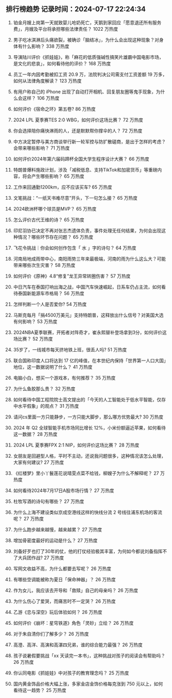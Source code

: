 
## 排行榜趋势 记录时间：2024-07-17 22:24:34
  
  1. 铂金月嫂上岗第一天就致婴儿呛奶死亡，天鹅到家回应「愿意退还所有服务费」，月嫂及平台将承担哪些法律责任？ 1022 万热度
    
  2. 男子吃冰淇淋后头痛欲裂，被确诊「脑结冰」，为什么会出现这种现象？对身体有什么影响？ 338 万热度
    
  3. 导演陆川评价《抓娃娃》，称「麻花的低质强碱性搞笑片雄霸中国电影市场，是文化的悲哀」，如何看待他的评价？ 168 万热度
    
  4. 员工一年内因考勤被扣工资 20.9 万，法院判决公司需支付工资差额 19 万多，如何从法律角度解读？ 123 万热度
    
  5. 有用户称自己的 iPhone 出现了自动打开相机、回复朋友圈等鬼手现象，为什么会这样？ 106 万热度
    
  6. 如何评价《宿命之环》第五卷? 86 万热度
    
  7. 2024 LPL 夏季赛TES 2:0 WBG，如何评价这场比赛？ 72 万热度
    
  8. 你会选择陪你痛快淋雨的人，还是默默帮你撑伞的人？ 72 万热度
    
  9. 中方决定暂停与美方商谈举行新一轮军控与防扩散磋商，是出于怎样的考虑？会带来哪些影响？ 71 万热度
    
  10. 如何评价2024年第六届码蹄杯全国大学生程序设计大赛？ 66 万热度
    
  11. 特朗普爆料施政计划，涉及「减税低息、支持TikTok和加密货币」等重磅内容，将会产生哪些影响？ 65 万热度
    
  12. 工作来回通勤1200km，应不应该买车? 65 万热度
    
  13. 文笔挑战：“一纸天书难尽意”开头，下一句怎么接？ 65 万热度
    
  14. 2024欧洲杯哪个球员是MVP？ 65 万热度
    
  15. 怎么评价古代王维的诗？ 65 万热度
    
  16. 印尼羽协已决定不再对张志杰遗体负责，事件处理无任何结果，为何会出现这种情况？哪些环节存在问题？ 65 万热度
    
  17. 飞花令挑战｜你会如何创作包含「 水 」字的诗句？ 64 万热度
    
  18. 河南局地成雨带中心，南阳雨势三年来最极端，河南的雨为什么这么大？可能带来哪些次生灾害？ 58 万热度
    
  19. 如何评价《原神》4.8“修复”龙王异常转圈伤害？ 57 万热度
    
  20. 中日汽车在泰国打响出海之战，中国汽车快速崛起，日系车仍占主流，如何看待泰国新能源车市格局？ 56 万热度
    
  21. 怎样判断一个人是否爱你? 54 万热度
    
  22. 马斯克每月「捐4500万美元」支持特朗普，这释放出什么信号？对美国大选有何影响？ 53 万热度
    
  23. 2024NBA夏季联赛，开拓者对阵奇才，崔永熙替补登场拿到3分，如何评价这场比赛？ 52 万热度
    
  24. 35岁了，一线城市每天挤地铁上班，很丢人吗? 51 万热度
    
  25. 联合国称印度人口将达到 17 亿的峰值，在本世纪内保持「世界第一人口大国」地位，这一数据说明了什么？ 41 万热度
    
  26. 电脑小白，想买一个游戏本，有何推荐？ 35 万热度
    
  27. 为什么鱼胶那么贵？ 32 万热度
    
  28. 如何看待中国工程院院士高文提出的「今天的人工智能处于低水平智能，仅存中水平假象」的观点？ 31 万热度
    
  29. 请问cs里面一方只能静步，一方只能大脚步，那么哪方优势最大? 30 万热度
    
  30. 2024 年 Q2 全球智能手机市场同比增长 12%，小米份额逼近苹果，如何看待这一数据？ 28 万热度
    
  31. 2024 LPL 夏季赛FPX 2:1 NIP，如何评价这场比赛？ 28 万热度
    
  32. 女朋友是回避型人格，平时不主动，还说我问题很多，这种情况该怎么处理，大家有何建议? 27 万热度
    
  33. 《红楼梦》里小丫鬟莲花说晴雯点菜不给钱，柳嫂子为什么不解释呢？ 27 万热度
    
  34. 如何看待2024年7月17日A股市场行情？ 27 万热度
    
  35. 杜牧写酒的诗句有哪些？ 27 万热度
    
  36. 为什么上海不建设类似京成空港线这样的快线分流 2 号线往浦东机场的客流呢？ 27 万热度
    
  37. 为什么跑步越来越慢，越来越累？ 27 万热度
    
  38. 增加骨密度最好的运动是什么？ 27 万热度
    
  39. 刘备好歹也打了30年的仗，他的打仗经验极其丰富，为何如今都说刘备指挥不了大兵团作战? 27 万热度
    
  40. 写网文收益不高，为什么都要去写呢？ 26 万热度
    
  41. 有哪些空调能被称为夏日「保命神器」？ 26 万热度
    
  42. 作为女儿，我应该去开导和「救赎」自己的母亲吗？ 26 万热度
    
  43. 为什么伤心了爱哭，而痛苦时不一定哭？ 26 万热度
    
  44. 乙游《恋与深空》玩后体验如何？ 26 万热度
    
  45. 如何评价《崩坏：星穹铁道》角色「灵砂」立绘？ 26 万热度
    
  46. 对于朱自清你们了解多少？ 26 万热度
    
  47. 高澄、高洋、高演和高湛四兄弟，谁的综合能力最强？ 26 万热度
    
  48. 孩子说暑假要挑战「xx 天读完一本书」，这种挑战对孩子的阅读会有帮助吗？ 26 万热度
    
  49. 你认同电影《抓娃娃》中对孩子的教育理念吗？ 25 万热度
    
  50. 国内黄金饰品价格大幅上涨，多家金店金饰价格每克涨到 750 元以上，如何看待这一趋势？ 25 万热度
    